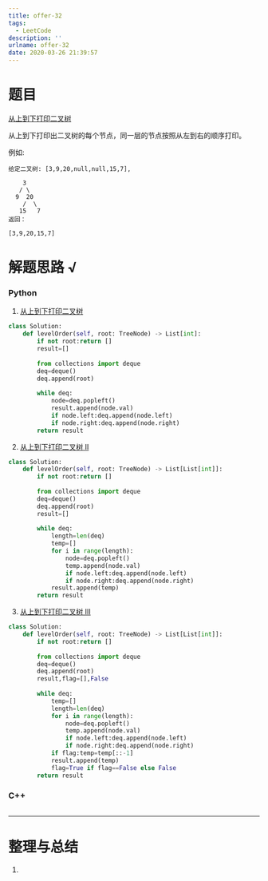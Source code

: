 ```yaml
---
title: offer-32
tags:
  - LeetCode
description: ''
urlname: offer-32
date: 2020-03-26 21:39:57
---
```


# 题目

[从上到下打印二叉树](https://leetcode-cn.com/problems/cong-shang-dao-xia-da-yin-er-cha-shu-lcof/)

从上到下打印出二叉树的每个节点，同一层的节点按照从左到右的顺序打印。

例如:

```
给定二叉树: [3,9,20,null,null,15,7],

    3
   / \
  9  20
    /  \
   15   7
返回：

[3,9,20,15,7]
```

# 解题思路 √

### Python

1. [从上到下打印二叉树](https://leetcode-cn.com/problems/cong-shang-dao-xia-da-yin-er-cha-shu-lcof/)

```python
class Solution:
    def levelOrder(self, root: TreeNode) -> List[int]:
        if not root:return []
        result=[]
        
        from collections import deque
        deq=deque()
        deq.append(root)
        
        while deq:
            node=deq.popleft()
            result.append(node.val)
            if node.left:deq.append(node.left)
            if node.right:deq.append(node.right)
        return result
```

2. [从上到下打印二叉树 II](https://leetcode-cn.com/problems/cong-shang-dao-xia-da-yin-er-cha-shu-ii-lcof/)


```python
class Solution:
    def levelOrder(self, root: TreeNode) -> List[List[int]]:
        if not root:return []
        
        from collections import deque
        deq=deque()
        deq.append(root)
        result=[]
        
        while deq:
            length=len(deq)
            temp=[]
            for i in range(length):
                node=deq.popleft()
                temp.append(node.val)
                if node.left:deq.append(node.left)
                if node.right:deq.append(node.right)
            result.append(temp)
        return result
```

3. [从上到下打印二叉树 III](https://leetcode-cn.com/problems/cong-shang-dao-xia-da-yin-er-cha-shu-iii-lcof/)

```python
class Solution:
    def levelOrder(self, root: TreeNode) -> List[List[int]]:
        if not root:return []
        
        from collections import deque
        deq=deque()
        deq.append(root)
        result,flag=[],False
        
        while deq:
            temp=[]
            length=len(deq)
            for i in range(length):
                node=deq.popleft()
                temp.append(node.val)
                if node.left:deq.append(node.left)
                if node.right:deq.append(node.right)
            if flag:temp=temp[::-1]
            result.append(temp)
            flag=True if flag==False else False
        return result
```



### C++

```cpp

```

---



# 整理与总结

1. 

